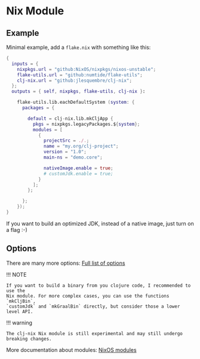 # Nix Module

## Example

Minimal example, add a `flake.nix` with something like this:

```nix title="flake.nix"
{
  inputs = {
    nixpkgs.url = "github:NixOS/nixpkgs/nixos-unstable";
    flake-utils.url = "github:numtide/flake-utils";
    clj-nix.url = "github:jlesquembre/clj-nix";
  };
  outputs = { self, nixpkgs, flake-utils, clj-nix }:

    flake-utils.lib.eachDefaultSystem (system: {
      packages = {

        default = clj-nix.lib.mkCljApp {
          pkgs = nixpkgs.legacyPackages.${system};
          modules = [
            {
              projectSrc = ./.;
              name = "my.org/clj-project";
              version = "1.0";
              main-ns = "demo.core";

              nativeImage.enable = true;
              # customJdk.enable = true;
            }
          ];
        };

      };
    });
}
```

If you want to build an optimized JDK, instead of a native image, just turn on a
flag :-)

## Options

There are many more options: [Full list of options](./options.md)

!!! NOTE

    If you want to build a binary from you clojure code, I recommended to use the
    Nix module. For more complex cases, you can use the functions `mkCljBin`,
    `customJdk` and `mkGraalBin` directly, but consider those a lower level API.

!!! warning

    The clj-nix Nix module is still experimental and may still undergo breaking changes.

More documentation about modules:
[NixOS modules](https://nixos.org/manual/nixos/stable/index.html#sec-writing-modules)
